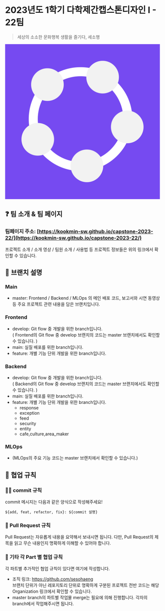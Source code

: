 # 2023년도 1학기 다학제간캡스톤디자인 I - 22팀
> 세상의 소소한 문화행복 생활을 즐기다, 세소행

![logo](./img/logo.png)

## :question: 팀 소개 & 팀 페이지

### 팀페이지 주소: [https://kookmin-sw.github.io/capstone-2023-22/](https://kookmin-sw.github.io/capstone-2023-22/)

프로젝트 소개 / 소개 영상 / 팀원 소개 / 사용법 등 프로젝트 정보들은 위의 링크에서 확인할 수 있습니다.

## :evergreen_tree: 브랜치 설명

### Main

- master: Frontend / Backend / MLOps 의 메인 배포 코드, 보고서와 시연 동영상 등 주요 프로젝트 관련 내용을 담은 브랜치입니다.

### Frontend

- develop: Git flow 중 개발을 위한 branch입니다.<br />
( Frontend의 Git flow 중 develop 브랜치의 코드는 master 브랜치에서도 확인할 수 있습니다. )
- main: 실질 배포를 위한 branch입니다.
- feature: 개별 기능 단위 개발을 위한 branch입니다.

### Backend

- develop: Git flow 중 개발을 위한 branch입니다.<br />
( Backend의 Git flow 중 develop 브랜치의 코드는 master 브랜치에서도 확인할 수 있습니다. )
- main: 실질 배포를 위한 branch입니다.
- feature: 개별 기능 단위 개발을 위한 branch입니다.
    - response
    - exception
    - feed
    - security
    - entity
    - cafe,culture,area_maker

### MLOps

- (MLOps의 주요 기능 코드는 master 브랜치에서 확인할 수 있습니다.)

## :raised_hands: 협업 규칙

### :ok_woman: commit 규칙

commit 메시지는 다음과 같은 양식으로 작성해주세요!

```
${add, feat, refactor, fix}: ${commit 설명}
```

### :raising_hand: Pull Request 규칙

Pull Request는 자유롭게 내용을 요약해서 보내시면 됩니다.
다만, Pull Request의 제목을 읽고 무슨 내용인지 명확하게 이해할 수 있어야 합니다.

### :notebook_with_decorative_cover: 기타 각 Part 별 협업 규칙

각 파트별 추가적인 협업 규칙이 있다면 여기에 작성합니다.

- 조직 링크: https://github.com/sesohaeng <br />
브랜치 단위가 아닌 레포지토리 단위로 명확하게 구분된 프로젝트 전반 코드는 해당 Organization 링크에서 확인할 수 있습니다.
- master branch의 파트별 작업물 merge는 필요에 의해 진행합니다. 각자의 branch에서 작업해주시면 됩니다.
